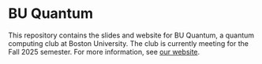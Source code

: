 # BU Quantum
This repository contains the slides and website for BU Quantum, a quantum computing club at Boston University. The club is currently meeting for the Fall 2025 semester. For more information, see [our website](https://buquantum.org/).